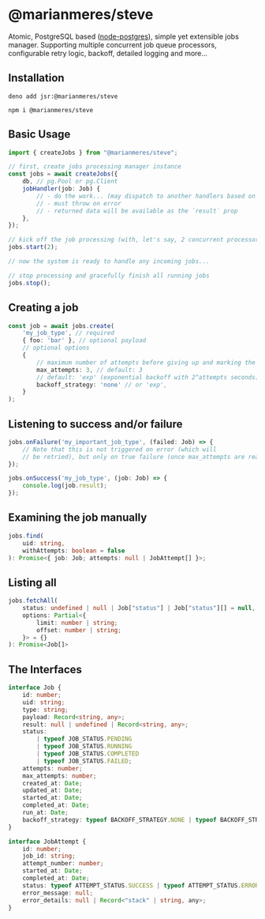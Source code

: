 # @marianmeres/steve

Atomic, PostgreSQL based ([node-postgres](https://node-postgres.com/)), simple yet 
extensible jobs manager. Supporting multiple concurrent job queue processors, configurable 
retry logic, backoff, detailed logging and more...

## Installation

```shell
deno add jsr:@marianmeres/steve
```

```shell
npm i @marianmeres/steve
```

## Basic Usage

```typescript
import { createJobs } from "@marianmeres/steve";

// first, create jobs processing manager instance
const jobs = await createJobs({
    db, // pg.Pool or pg.Client 
    jobHandler(job: Job) {
        // - do the work... (may dispatch to another handlers based on the `job.type`)
        // - must throw on error
        // - returned data will be available as the `result` prop 
    },
});

// kick off the job processing (with, let's say, 2 concurrent processors)
jobs.start(2);

// now the system is ready to handle any incoming jobs...

// stop processing and gracefully finish all running jobs
jobs.stop();
```

## Creating a job

```typescript
const job = await jobs.create(
    'my_job_type', // required
    { foo: 'bar' }, // optional payload
    // optional options
    {
        // maximum number of attempts before giving up and marking the job as failed
        max_attempts: 3, // default: 3
        // default: 'exp' (exponential backoff with 2^attempts seconds)
        backoff_strategy: 'none' // or 'exp', 
    } 
);
```

## Listening to success and/or failure

```typescript
jobs.onFailure('my_important_job_type', (failed: Job) => {
    // Note that this is not triggered on error (which will
    // be retried), but only on true failure (once max_attempts are reached).
});

jobs.onSuccess('my_job_type', (job: Job) => {
    console.log(job.result);
});
```

## Examining the job manually

```typescript
jobs.find(
    uid: string,
    withAttempts: boolean = false
): Promise<{ job: Job; attempts: null | JobAttempt[] }>;
```

## Listing all

```typescript
jobs.fetchAll(
    status: undefined | null | Job["status"] | Job["status"][] = null,
    options: Partial<{
        limit: number | string;
        offset: number | string;
    }> = {}
): Promise<Job[]>
```

## The Interfaces

```typescript
interface Job {
    id: number;
    uid: string;
    type: string;
    payload: Record<string, any>;
    result: null | undefined | Record<string, any>;
    status:
        | typeof JOB_STATUS.PENDING
        | typeof JOB_STATUS.RUNNING
        | typeof JOB_STATUS.COMPLETED
        | typeof JOB_STATUS.FAILED;
    attempts: number;
    max_attempts: number;
    created_at: Date;
    updated_at: Date;
    started_at: Date;
    completed_at: Date;
    run_at: Date;
    backoff_strategy: typeof BACKOFF_STRATEGY.NONE | typeof BACKOFF_STRATEGY.EXP;
}

interface JobAttempt {
    id: number;
    job_id: string;
    attempt_number: number;
    started_at: Date;
    completed_at: Date;
    status: typeof ATTEMPT_STATUS.SUCCESS | typeof ATTEMPT_STATUS.ERROR;
    error_message: null;
    error_details: null | Record<"stack" | string, any>;
}
```